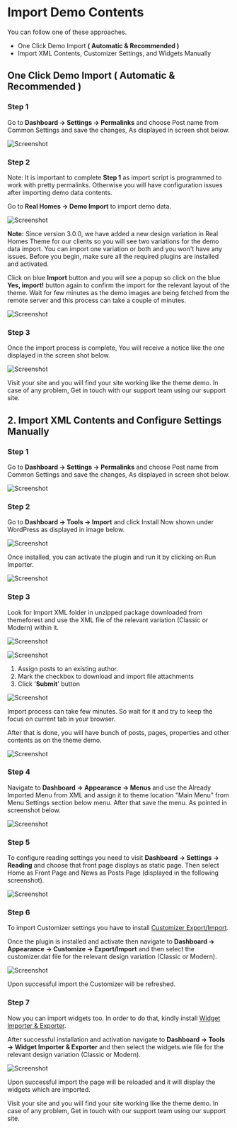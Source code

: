 # Import Demo Contents

You can follow one of these approaches.

- One Click Demo Import **( Automatic & Recommended )**
- Import XML Contents, Customizer Settings, and Widgets Manually

## One Click Demo Import ( Automatic & Recommended )

### **Step 1**

Go to **Dashboard → Settings → Permalinks** and choose Post name from Common Settings and save the changes, As displayed in screen shot below.

![Screenshot](images/import-demo/perma-links.png)

### **Step 2**

Note: It is important to complete **Step 1** as import script is programmed to work with pretty permalinks. Otherwise you will have configuration issues after importing demo data contents.

Go to **Real Homes → Demo Import** to import demo data.

![Screenshot](images/import-demo/import-demo-data.png)

**Note:** Since version 3.0.0, we have added a new design variation in Real Homes Theme for our clients so you will see two variations for the demo data import. You can import one variation or both and you won't have any issues. Before you begin, make sure all the required plugins are installed and activated.

Click on blue **Import** button and you will see a popup so click on the blue **Yes, import!** button again to confirm the import for the relevant layout of the theme. Wait for few minutes as the demo images are being fetched from the remote server and this process can take a couple of minutes.

![Screenshot](images/import-demo/one-click-demo-import.png)

### **Step 3**

Once the import process is complete, You will receive a notice like the one displayed in the screen shot below.

![Screenshot](images/import-demo/all-done.png)

Visit your site and you will find your site working like the theme demo. In case of any problem, Get in touch with our support team using our support site.

## 2. Import XML Contents and Configure Settings Manually

### **Step 1**

Go to **Dashboard → Settings → Permalinks** and choose Post name from Common Settings and save the changes, As displayed in screen shot below.

![Screenshot](images/import-demo/perma-links.png)

### **Step 2**

Go to **Dashboard → Tools → Import** and click Install Now shown under WordPress as displayed in image below.

![Screenshot](images/import-demo/install-wordpress-importer.png)

Once installed, you can activate the plugin and run it by clicking on Run Importer.

![Screenshot](images/import-demo/run-wordpress-importer.png)

### **Step 3**

Look for Import XML folder in unzipped package downloaded from themeforest and use the XML file of the relevant variation (Classic or Modern) within it.

![Screenshot](images/import-demo/xml-file-selection.png)

![Screenshot](images/import-demo/upload-and-import.png)

1. Assign posts to an existing author.
2. Mark the checkbox to download and import file attachments
3. Click '**Submit**' button

![Screenshot](images/import-demo/assign-post.png)

Import process can take few minutes. So wait for it and try to keep the focus on current tab in your browser.

After that is done, you will have bunch of posts, pages, properties and other contents as on the theme demo.

![Screenshot](images/import-demo/importer-all-done.png)

### **Step 4**

Navigate to **Dashboard → Appearance → Menus** and use the Already Imported Menu from XML and assign it to theme location "Main Menu" from Menu Settings section below menu. After that save the menu. As pointed in screenshot below.

![Screenshot](images/import-demo/menu-assignment.png)

### **Step 5**

To configure reading settings you need to visit **Dashboard → Settings → Reading** and choose that front page displays as static page. Then select Home as Front Page and News as Posts Page (displayed in the following screenshot).

![Screenshot](images/import-demo/home-and-blog-settings.png)

### **Step 6**

To import Customizer settings you have to install [Customizer Export/Import](https://wordpress.org/plugins/customizer-export-import/). 

Once the plugin is installed and activate then navigate to **Dashboard → Appearance → Customize → Export/Import** and then select the customizer.dat file for the relevant design variation (Classic or Modern).

![Screenshot](images/import-demo/import-customizer-settings.png)

Upon successful import the Customizer will be refreshed.

### **Step 7**

Now you can import widgets too. In order to do that, kindly install [Widget Importer & Exporter](https://wordpress.org/plugins/widget-importer-exporter/). 

After successful installation and activation navigate to **Dashboard → Tools → Widget Importer & Exporter** and then select the widgets.wie file for the relevant design variation (Classic or Modern).

![Screenshot](images/import-demo/import-widget-settings.png)

Upon successful import the page will be reloaded and it will display the widgets which are imported.

Visit your site and you will find your site working like the theme demo. In case of any problem, Get in touch with our support team using our support site.